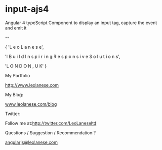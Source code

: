 # input-ajs4
Angular 4 typeScript Component to display an input tag, capture the event and emit it

--

{ 'L e o L a n e s e',

'I B u i l d I n s p i r i n g R e s p o n s i v e S o l u t i o n s',

'L O N D O N , U K' }

My Portfolio

http://www.leolanese.com

My Blog:

www.leolanese.com/blog

Twitter:

Follow me at:http://twitter.com/LeoLaneseltd

Questions / Suggestion / Recommendation ?

angularjs@leolanese.com
